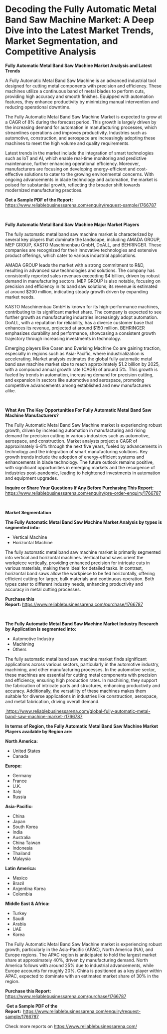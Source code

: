 <p><h1>Decoding the Fully Automatic Metal Band Saw Machine Market: A Deep Dive into the Latest Market Trends, Market Segmentation, and Competitive Analysis</h1></p><p><strong>Fully Automatic Metal Band Saw Machine Market Analysis and Latest Trends</strong></p>
<p><p>A Fully Automatic Metal Band Saw Machine is an advanced industrial tool designed for cutting metal components with precision and efficiency. These machines utilize a continuous band of metal blades to perform cuts, providing high accuracy and smooth finishes. Equipped with automation features, they enhance productivity by minimizing manual intervention and reducing operational downtime.</p><p>The Fully Automatic Metal Band Saw Machine Market is expected to grow at a CAGR of 8% during the forecast period. This growth is largely driven by the increasing demand for automation in manufacturing processes, which streamlines operations and improves productivity. Industries such as automotive, construction, and aerospace are increasingly adopting these machines to meet the high volume and quality requirements. </p><p>Latest trends in the market include the integration of smart technologies such as IoT and AI, which enable real-time monitoring and predictive maintenance, further enhancing operational efficiency. Moreover, manufacturers are focusing on developing energy-efficient and cost-effective solutions to cater to the growing environmental concerns. With ongoing advancements in blade technology and automation, the market is poised for substantial growth, reflecting the broader shift towards modernized manufacturing practices.</p></p>
<p><strong>Get a Sample PDF of the Report:&nbsp;</strong> <a href="https://www.reliablebusinessarena.com/enquiry/request-sample/1766787?utm_campaign=2112&utm_medium=2&utm_source=Github&utm_content=ia&utm_term=11042025&utm_id=fully-automatic-metal-band-saw-machine">https://www.reliablebusinessarena.com/enquiry/request-sample/1766787</a></p>
<p>&nbsp;</p>
<p><strong>Fully Automatic Metal Band Saw Machine Major Market Players</strong></p>
<p><p>The fully automatic metal band saw machine market is characterized by several key players that dominate the landscape, including AMADA GROUP, MEP GROUP, KASTO Maschinenbau GmbH, DoALL, and BEHRINGER. These companies are recognized for their innovative technologies and extensive product offerings, which cater to various industrial applications.</p><p>AMADA GROUP leads the market with a strong commitment to R&D, resulting in advanced saw technologies and solutions. The company has consistently reported sales revenues exceeding $4 billion, driven by robust demand in manufacturing sectors. MEP GROUP is also notable, focusing on precision and efficiency in its band saw solutions; its revenue is estimated at around $200 million, indicating steady growth driven by expanding market needs.</p><p>KASTO Maschinenbau GmbH is known for its high-performance machines, contributing to its significant market share. The company is expected to see further growth as manufacturing industries increasingly adopt automation. DoALL, with a reputation for reliability, has a diverse customer base that enhances its revenue, projected at around $150 million. BEHRINGER emphasizes durability and performance, showcasing a consistent growth trajectory through increasing investments in technology.</p><p>Emerging players like Cosen and Everising Machine Co are gaining traction, especially in regions such as Asia-Pacific, where industrialization is accelerating. Market analysis estimates the global fully automatic metal band saw machine market size to reach approximately $1.2 billion by 2025, with a compound annual growth rate (CAGR) of around 5%. This growth is fueled by trends in automation, increasing demand for precision cutting, and expansion in sectors like automotive and aerospace, promoting competitive advancements among established and new manufacturers alike.</p></p>
<p>&nbsp;</p>
<p><strong>What Are The Key Opportunities For Fully Automatic Metal Band Saw Machine Manufacturers?</strong></p>
<p><p>The Fully Automatic Metal Band Saw Machine market is experiencing robust growth, driven by increasing automation in manufacturing and rising demand for precision cutting in various industries such as automotive, aerospace, and construction. Market analysts project a CAGR of approximately 6-8% through the next five years, fueled by advancements in technology and the integration of smart manufacturing solutions. Key growth trends include the adoption of energy-efficient systems and enhancements in blade technology. The future outlook remains positive, with significant opportunities in emerging markets and the resurgence of industries post-pandemic, leading to heightened investments in automation and equipment upgrades.</p></p>
<p><strong>Inquire or Share Your Questions If Any Before Purchasing This Report:</strong> <a href="https://www.reliablebusinessarena.com/enquiry/pre-order-enquiry/1766787?utm_campaign=2112&utm_medium=2&utm_source=Github&utm_content=ia&utm_term=11042025&utm_id=fully-automatic-metal-band-saw-machine">https://www.reliablebusinessarena.com/enquiry/pre-order-enquiry/1766787</a></p>
<p>&nbsp;</p>
<p><strong>Market Segmentation</strong></p>
<p><strong>The Fully Automatic Metal Band Saw Machine Market Analysis by types is segmented into:</strong></p>
<p><ul><li>Vertical Machine</li><li>Horizontal Machine</li></ul></p>
<p><p>The fully automatic metal band saw machine market is primarily segmented into vertical and horizontal machines. Vertical band saws orient the workpiece vertically, providing enhanced precision for intricate cuts in various materials, making them ideal for detailed tasks. In contrast, horizontal band saws allow the workpiece to be fed horizontally, offering efficient cutting for larger, bulk materials and continuous operation. Both types cater to different industry needs, enhancing productivity and accuracy in metal cutting processes.</p></p>
<p><strong>Purchase this Report:&nbsp;</strong><a href="https://www.reliablebusinessarena.com/purchase/1766787?utm_campaign=2112&utm_medium=2&utm_source=Github&utm_content=ia&utm_term=11042025&utm_id=fully-automatic-metal-band-saw-machine">https://www.reliablebusinessarena.com/purchase/1766787</a></p>
<p>&nbsp;</p>
<p><strong>The Fully Automatic Metal Band Saw Machine Market Industry Research by Application is segmented into:</strong></p>
<p><ul><li>Automotive Industry</li><li>Machining</li><li>Others</li></ul></p>
<p><p>The fully automatic metal band saw machine market finds significant applications across various sectors, particularly in the automotive industry, machining, and other manufacturing processes. In the automotive sector, these machines are essential for cutting metal components with precision and efficiency, ensuring high production rates. In machining, they support the fabrication of intricate parts and structures, enhancing productivity and accuracy. Additionally, the versatility of these machines makes them suitable for diverse applications in industries like construction, aerospace, and metal fabrication, driving overall demand.</p></p>
<p><a href="https://www.reliablebusinessarena.com/global-fully-automatic-metal-band-saw-machine-market-r1766787?utm_campaign=2112&utm_medium=2&utm_source=Github&utm_content=ia&utm_term=11042025&utm_id=fully-automatic-metal-band-saw-machine">&nbsp;https://www.reliablebusinessarena.com/global-fully-automatic-metal-band-saw-machine-market-r1766787</a></p>
<p><strong>In terms of Region, the Fully Automatic Metal Band Saw Machine Market Players available by Region are:</strong></p>
<p>
    <p> <strong> North America: </strong>
        <ul>
            <li>United States</li>
            <li>Canada</li>
        </ul>
        </p> 
    <p> <strong> Europe: </strong>
        <ul>
            <li>Germany</li>
            <li>France</li>
            <li>U.K.</li>
            <li>Italy</li>
            <li>Russia</li>
        </ul>
        </p> 
    <p> <strong> Asia-Pacific: </strong>
        <ul>
            <li>China</li>
            <li>Japan</li>
            <li>South Korea</li>
            <li>India</li>
            <li>Australia</li>
            <li>China Taiwan</li>
            <li>Indonesia</li>
            <li>Thailand</li>
            <li>Malaysia</li>
        </ul>
        </p> 
    <p> <strong> Latin America: </strong>
        <ul>
            <li>Mexico</li>
            <li>Brazil</li>
            <li>Argentina Korea</li>
            <li>Colombia</li>
        </ul>
        </p> 
    <p> <strong> Middle East & Africa: </strong>
        <ul>
            <li>Turkey</li>
            <li>Saudi</li>
            <li>Arabia</li>
            <li>UAE</li>
            <li>Korea</li>
        </ul>
    </p>
    </p>
<p><p>The Fully Automatic Metal Band Saw Machine market is experiencing robust growth, particularly in the Asia-Pacific (APAC), North America (NA), and Europe regions. The APAC region is anticipated to hold the largest market share at approximately 40%, driven by manufacturing demand. North America follows with around 25% due to industrial advancements, while Europe accounts for roughly 20%. China is positioned as a key player within APAC, expected to dominate with an estimated market share of 30% in the region.</p></p>
<p><strong>Purchase this Report: </strong><a href="https://www.reliablebusinessarena.com/purchase/1766787?utm_campaign=2112&utm_medium=2&utm_source=Github&utm_content=ia&utm_term=11042025&utm_id=fully-automatic-metal-band-saw-machine">https://www.reliablebusinessarena.com/purchase/1766787</a></p>
<p>&nbsp;<strong>Get a Sample PDF of the Report:&nbsp;&nbsp;</strong><a href="https://www.reliablebusinessarena.com/enquiry/request-sample/1766787?utm_campaign=2112&utm_medium=2&utm_source=Github&utm_content=ia&utm_term=11042025&utm_id=fully-automatic-metal-band-saw-machine">https://www.reliablebusinessarena.com/enquiry/request-sample/1766787</a></p>
<p><strong></strong></p>
<p>Check more reports on <a href="https://www.reliablebusinessarena.com/?utm_campaign=2112&utm_medium=2&utm_source=Github&utm_content=ia&utm_term=11042025&utm_id=fully-automatic-metal-band-saw-machine">https://www.reliablebusinessarena.com/</a></p>